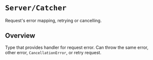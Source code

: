 # ``Server/Catcher``

Request's error mapping, retrying or cancelling.

## Overview

Type that provides handler for request error. Can throw the same error, other error, `CancellationError`, or retry request.
